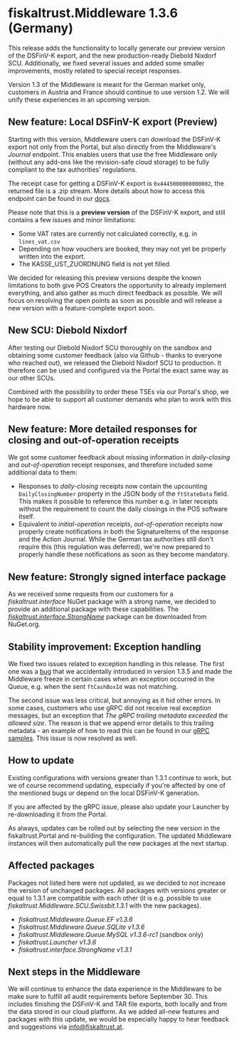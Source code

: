 # fiskaltrust.Middleware 1.3.6 (Germany)
This release adds the functionality to locally generate our preview version of the DSFinV-K export, and the new production-ready Diebold Nixdorf SCU. Additionally, we fixed several issues and added some smaller improvements, mostly related to special receipt responses.

<div class="alert alert-warning" role="alert" style="border-radius: 0">Version 1.3 of the Middleware is meant for the German market only, customers in Austria and France should continue to use version 1.2. We will unify these experiences in an upcoming version.</div>

## New feature: Local DSFinV-K export (Preview)
Starting with this version, Middleware users can download the DSFinV-K export not only from the Portal, but also directly from the Middleware's _Journal_ endpoint. This enables users that use the free Middleware only (without any add-ons like the revision-safe cloud storage) to be fully compliant to the tax authorities' regulations. 

The receipt case for getting a DSFinV-K export is `0x4445000000000002`, the returned file is a .zip stream. More details about how to access this endpoint can be found in our [docs](https://docs.fiskaltrust.cloud/doc/interface-doc/doc/general/function-structures/function-structures.html#journal-function).

Please note that this is a **preview version** of the DSFinV-K export, and still contains a few issues and minor limitations:
- Some VAT rates are currently not calculated correctly, e.g. in `lines_vat.csv`
- Depending on how vouchers are booked, they may not yet be properly written into the export.
- The KASSE_UST_ZUORDNUNG field is not yet filled.

We decided for releasing this preview versions despite the known limitations to both give POS Creators the opportunity to already implement everything, and also gather as much direct feedback as possible. We will focus on resolving the open points as soon as possible and will release a new version with a feature-complete export soon.

## New SCU: Diebold Nixdorf
After testing our Diebold Nixdorf SCU thoroughly on the sandbox and obtaining some customer feedback (also via Github - thanks to everyone who reached out), we released the Diebold Nixdorf SCU to production. It therefore can be used and configured via the Portal the exact same way as our other SCUs.

Combined with the possibility to order these TSEs via our Portal's shop, we hope to be able to support all customer demands who plan to work with this hardware now.

## New feature: More detailed responses for closing and out-of-operation receipts
We got some customer feedback about missing information in _daily-closing_ and _out-of-operation_ receipt responses, and therefore included some additional data to them:
- Responses to _daily-closing_ receipts now contain the upcounting `DailyClosingNumber` property in the JSON body of the `ftStateData` field. This makes it possible to reference this number e.g. in later receipts without the requirement to count the daily closings in the POS software itself.
- Equivalent to _initial-operation_ receipts, _out-of-operation_ receipts now properly create notifications in both the SignatureItems of the response and the Action Journal. While the German tax authorities still don't require this (this regulation was deferred), we're now prepared to properly handle these notifications as soon as they become mandatory.

## New feature: Strongly signed interface package
As we received some requests from our customers for a _fiskaltrust.interface_ NuGet package with a strong name, we decided to provide an additional package with these capabilities. The [_fiskaltrust.interface.StrongName_](https://www.nuget.org/packages/fiskaltrust.interface.StrongName) package can be downloaded from NuGet.org.

## Stability improvement: Exception handling
We fixed two issues related to exception handling in this release. The first one was a [bug](https://github.com/fiskaltrust/middleware-interface-dotnet/issues/24) that we accidentally introduced in version 1.3.5 and made the Middleware freeze in certain cases when an exception occurred in the Queue, e.g. when the sent `ftCashBoxId` was not matching. 

The second issue was less critical, but annoying as it hid other errors. In some cases, customers who use gRPC did not receive real exception messages, but an exception that _The gRPC trailing metadata exceeded the allowed size_. The reason is that we append error details to this trailing metadata - an example of how to read this can be found in our [gRPC samples](https://github.com/fiskaltrust/middleware-demo-dotnet/blob/master/src/fiskaltrust.Middleware.Demo.Grpc/Demo.cs#L174). This issue is now resolved as well.

## How to update
Existing configurations with versions greater than 1.3.1 continue to work, but we of course recommend updating, especially if you're affected by one of the mentioned bugs or depend on the local DSFinV-K generation.

If you are affected by the gRPC issue, please also update your Launcher by re-downloading it from the Portal.

As always, updates can be rolled out by selecting the new version in the fiskaltrust.Portal and re-building the configuration. The updated Middleware instances will then automatically pull the new packages at the next startup.

## Affected packages
Packages not listed here were not updated, as we decided to not increase the version of unchanged packages. All packages with versions greater or equal to 1.3.1 are compatible with each other (it is e.g. possible to use _fiskaltrust.Middleware.SCU.Swissbit.1.3.1_ with the new packages).

- _fiskaltrust.Middleware.Queue.EF v1.3.6_
- _fiskaltrust.Middleware.Queue.SQLite v1.3.6_
- _fiskaltrust.Middleware.Queue.MySQL v1.3.6-rc1_ (sandbox only)
- _fiskaltrust.Launcher v1.3.6_
- _fiskaltrust.interface.StrongName v1.3.1_

## Next steps in the Middleware
We will continue to enhance the data experience in the Middleware to be make sure to fulfill all audit requirements before September 30. This includes finishing the DSFinV-K and TAR file exports, both locally and from the data stored in our cloud platform. As we added all-new features and packages with this update, we would be especially happy to hear feedback and suggestions via [info@fiskaltrust.at](mailto:info@fiskaltrust.at).
